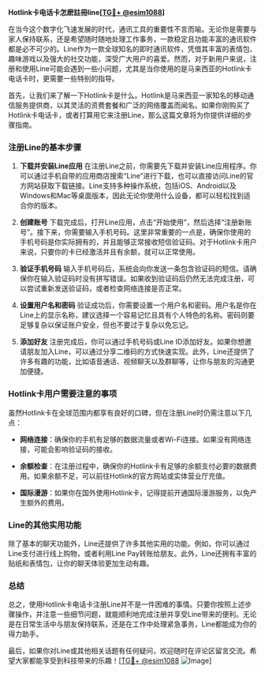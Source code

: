 **Hotlink卡电话卡怎麽註冊line[[TG💪+ @esim1088](https://t.me/s/esim1088)]**

在当今这个数字化飞速发展的时代，通讯工具的重要性不言而喻。无论你是需要与家人保持联系，还是希望随时随地处理工作事务，一款稳定且功能丰富的通讯软件都是必不可少的。Line作为一款全球知名的即时通讯软件，凭借其丰富的表情包、趣味游戏以及强大的社交功能，深受广大用户的喜爱。然而，对于新用户来说，注册和使用Line可能会遇到一些小问题，尤其是当你使用的是马来西亚的Hotlink卡电话卡时，更需要一些特别的指导。

首先，让我们来了解一下Hotlink卡是什么。Hotlink是马来西亚一家知名的移动通信服务提供商，以其灵活的资费套餐和广泛的网络覆盖而闻名。如果你刚购买了Hotlink卡电话卡，或者打算用它来注册Line，那么这篇文章将为你提供详细的步骤指南。

### 注册Line的基本步骤

1. **下载并安装Line应用**
   在注册Line之前，你需要先下载并安装Line应用程序。你可以通过手机自带的应用商店搜索“Line”进行下载，也可以直接访问Line的官方网站获取下载链接。Line支持多种操作系统，包括iOS、Android以及Windows和Mac等桌面版本，因此无论你使用什么设备，都可以轻松找到适合你的版本。

2. **创建账号**
   下载完成后，打开Line应用，点击“开始使用”，然后选择“注册新账号”。接下来，你需要输入手机号码。这里非常重要的一点是，确保你使用的手机号码是你实际拥有的，并且能够正常接收短信验证码。对于Hotlink卡用户来说，只要你的卡已经激活并且有余额，就可以正常使用。

3. **验证手机号码**
   输入手机号码后，系统会向你发送一条包含验证码的短信。请确保你在输入验证码时没有拼写错误。如果收到验证码后仍然无法完成注册，可以尝试重新发送验证码，或者检查网络连接是否正常。

4. **设置用户名和密码**
   验证成功后，你需要设置一个用户名和密码。用户名是你在Line上的显示名称，建议选择一个容易记忆且具有个人特色的名称。密码则要足够复杂以保证账户安全，但也不要过于复杂以免忘记。

5. **添加好友**
   注册完成后，你可以通过手机号码或Line ID添加好友。如果你想邀请朋友加入Line，可以通过分享二维码的方式快速实现。此外，Line还提供了许多有趣的功能，比如语音通话、视频聊天以及群聊等，让你与朋友的沟通更加便捷。

### Hotlink卡用户需要注意的事项

虽然Hotlink卡在全球范围内都享有良好的口碑，但在注册Line时仍需注意以下几点：

- **网络连接**：确保你的手机有足够的数据流量或者Wi-Fi连接。如果没有网络连接，可能会影响验证码的接收。
  
- **余额检查**：在注册过程中，确保你的Hotlink卡有足够的余额支付必要的数据费用。如果余额不足，可以前往Hotlink的官方网站或实体营业厅充值。

- **国际漫游**：如果你在国外使用Hotlink卡，记得提前开通国际漫游服务，以免产生额外的费用。

### Line的其他实用功能

除了基本的聊天功能外，Line还提供了许多其他实用的功能。例如，你可以通过Line支付进行线上购物，或者利用Line Pay转账给朋友。此外，Line还拥有丰富的贴纸和表情包，让你的聊天体验更加生动有趣。

### 总结

总之，使用Hotlink卡电话卡注册Line并不是一件困难的事情。只要你按照上述步骤操作，并注意一些细节问题，就能顺利地完成注册并享受Line带来的便利。无论是在日常生活中与朋友保持联系，还是在工作中处理紧急事务，Line都能成为你的得力助手。

最后，如果你对Line或其他相关话题有任何疑问，欢迎随时在评论区留言交流。希望大家都能享受到科技带来的乐趣！[[TG💪+ @esim1088](https://t.me/s/esim1088) ![Image](https://i.postimg.cc/4NQfJmqS/Snipaste-2025-05-13-00-14-12.png)]
